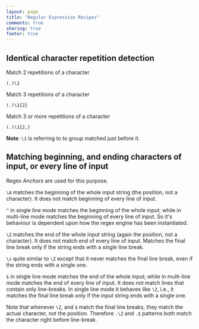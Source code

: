 ```yaml
---
layout: page
title: "Regular Expression Recipes"
comments: true
sharing: true
footer: true
---
```

## Identical character repetition detection
Match 2 repetitions of a character

    (.)\1

Match 3 repetitions of a character

    (.)\1{2}

Match 3 or more repetitions of a character

    (.)\1{2,}

**Note**: `\1` is referring to to group matched just before it.

## Matching beginning, and ending characters of input, or every line of input

Regex *Anchors* are used for this purpose. 

`\A` matches the beginning of the whole input string (the position, not a character). It does not match beginning of every line of input.

`^` in single line mode matches the beginning of the whole input; while in multi-line mode matches the beginning of every line of input. So it's behaviour is dependent upon how the regex engine has been instantiated.

`\Z` matches the end of the whole input string (again the position, not a character). It does not match end of every line of input. Matches the final line break only if the string ends with a *single* line break.

`\z` quite similar to `\Z` except that it never matches the final line break, even if the string ends with a single one.

`$` in single line mode matches the end of the whole input; while in multi-line mode matches the end of every line of input. It does not match lines that contain only line-breaks. In single line mode it behaves like `\Z`, i.e., it matches the final line break only if the input string ends with a single one.

Note that whenever `\Z`, and `$` match the final line breaks, they match the actual character, not the position. Therefore `.\Z` and `.$` patterns both match the character right before line-break.

